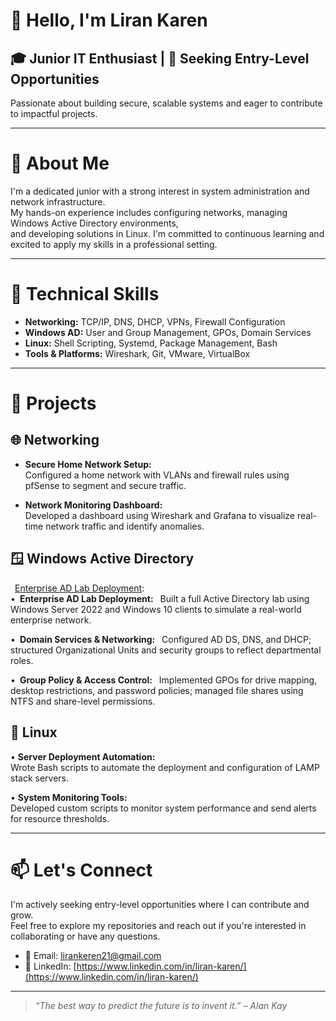 # 👋 Hello, I'm Liran Karen

## 🎓 Junior IT Enthusiast | 💼 Seeking Entry-Level Opportunities

Passionate about building secure, scalable systems and eager to contribute to impactful projects.

---

# 🚀 About Me

I'm a dedicated junior with a strong interest in system administration and network infrastructure.  
My hands-on experience includes configuring networks, managing Windows Active Directory environments,  
and developing solutions in Linux. I'm committed to continuous learning and excited to apply my skills in a professional setting.

---

# 🧰 Technical Skills

- **Networking:** TCP/IP, DNS, DHCP, VPNs, Firewall Configuration  
- **Windows AD:** User and Group Management, GPOs, Domain Services  
- **Linux:** Shell Scripting, Systemd, Package Management, Bash  
- **Tools & Platforms:** Wireshark, Git, VMware, VirtualBox

---

# 📂 Projects

## 🌐 Networking

- **Secure Home Network Setup:**  
  Configured a home network with VLANs and firewall rules using pfSense to segment and secure traffic.

- **Network Monitoring Dashboard:**  
  Developed a dashboard using Wireshark and Grafana to visualize real-time network traffic and identify anomalies.

## 🪟 Windows Active Directory 
  [Enterprise AD Lab Deployment](https://github.com/LiranKaren/windows-ad-enterprise-lab):  
• **Enterprise AD Lab Deployment:**
 Built a full Active Directory lab using Windows Server 2022 and Windows 10 clients to simulate a real-world enterprise network.

• **Domain Services & Networking:**
 Configured AD DS, DNS, and DHCP; structured Organizational Units and security groups to reflect departmental roles.

• **Group Policy & Access Control:**
 Implemented GPOs for drive mapping, desktop restrictions, and password policies; managed file shares using NTFS and share-level permissions.

## 🐧 Linux

• **Server Deployment Automation:**  
  Wrote Bash scripts to automate the deployment and configuration of LAMP stack servers.

• **System Monitoring Tools:**  
  Developed custom scripts to monitor system performance and send alerts for resource thresholds.

---

# 📫 Let's Connect

I'm actively seeking entry-level opportunities where I can contribute and grow.  
Feel free to explore my repositories and reach out if you're interested in collaborating or have any questions.

- 📧 Email: [lirankeren21@gmail.com](mailto:lirankeren21@gmail.com)  
- 💼 LinkedIn: [https://www.linkedin.com/in/liran-karen/](https://www.linkedin.com/in/liran-karen/)

---

> *“The best way to predict the future is to invent it.” – Alan Kay*
